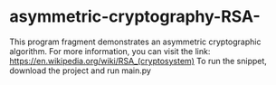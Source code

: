 # asymmetric-cryptography-RSA-

This program fragment demonstrates an asymmetric cryptographic algorithm. For more information, you can visit the link:
https://en.wikipedia.org/wiki/RSA_(cryptosystem) 
To run the snippet, download the project and run main.py

